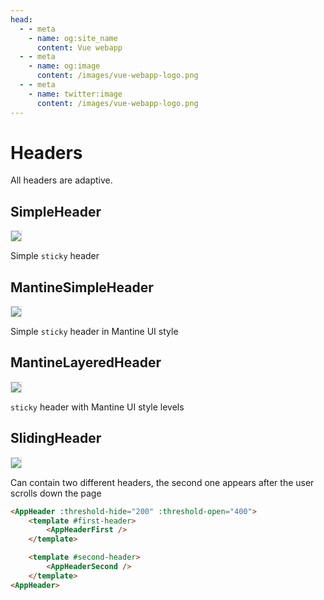 ```yaml
---
head:
  - - meta
    - name: og:site_name
      content: Vue webapp
  - - meta
    - name: og:image
      content: /images/vue-webapp-logo.png
  - - meta
    - name: twitter:image
      content: /images/vue-webapp-logo.png
---
```


# Headers

All headers are adaptive.

## SimpleHeader

![](/images/vue-webapp/header-simple.png)

Simple `sticky` header

## MantineSimpleHeader

![](/images/vue-webapp/header-simple-mantine.png)

Simple `sticky` header in Mantine UI style

## MantineLayeredHeader

![](/images/vue-webapp/header-layered-mantine.png)

`sticky` header with Mantine UI style levels

## SlidingHeader

![](/images/vue-webapp/header-sliding.gif)

Can contain two different headers, the second one appears after the user scrolls down the page

```html
<AppHeader :threshold-hide="200" :threshold-open="400">
    <template #first-header>
        <AppHeaderFirst />
    </template>

    <template #second-header>
        <AppHeaderSecond />
    </template>
<AppHeader>
```


<style scoped>
img {
    border: 1px solid #ddd;
}
</style>
